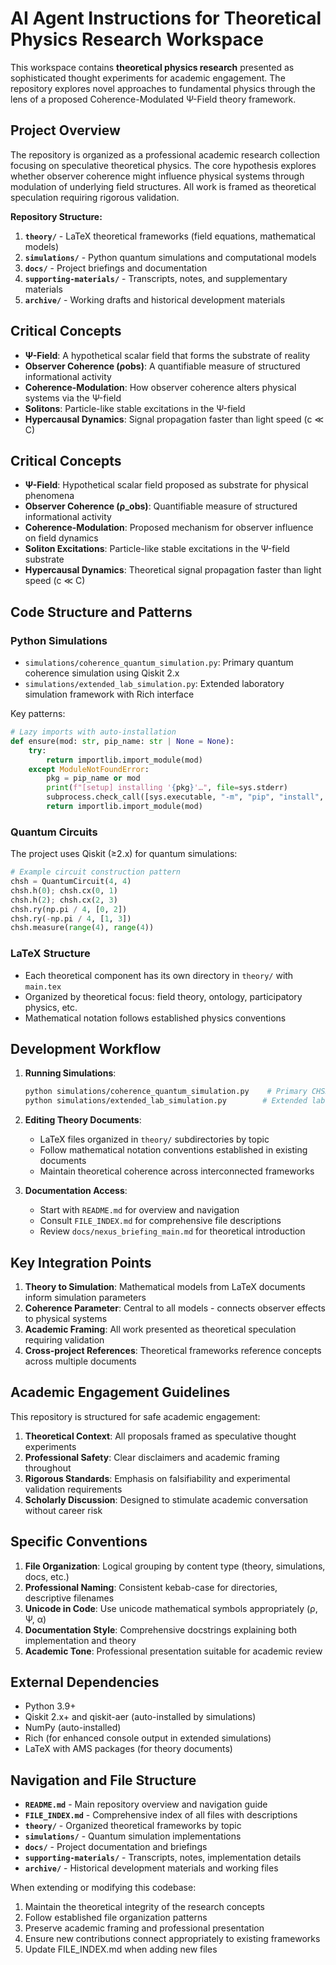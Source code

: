 # AI Agent Instructions for Theoretical Physics Research Workspace

This workspace contains **theoretical physics research** presented as sophisticated thought experiments for academic engagement. The repository explores novel approaches to fundamental physics through the lens of a proposed Coherence-Modulated Ψ-Field theory framework.

## Project Overview

The repository is organized as a professional academic research collection focusing on speculative theoretical physics. The core hypothesis explores whether observer coherence might influence physical systems through modulation of underlying field structures. All work is framed as theoretical speculation requiring rigorous validation.

**Repository Structure:**
1. **`theory/`** - LaTeX theoretical frameworks (field equations, mathematical models)
2. **`simulations/`** - Python quantum simulations and computational models  
3. **`docs/`** - Project briefings and documentation
4. **`supporting-materials/`** - Transcripts, notes, and supplementary materials
5. **`archive/`** - Working drafts and historical development materials

## Critical Concepts

- **Ψ-Field**: A hypothetical scalar field that forms the substrate of reality
- **Observer Coherence (ρobs)**: A quantifiable measure of structured informational activity
- **Coherence-Modulation**: How observer coherence alters physical systems via the Ψ-field
- **Solitons**: Particle-like stable excitations in the Ψ-field
- **Hypercausal Dynamics**: Signal propagation faster than light speed (c ≪ C)

## Critical Concepts

- **Ψ-Field**: Hypothetical scalar field proposed as substrate for physical phenomena
- **Observer Coherence (ρ_obs)**: Quantifiable measure of structured informational activity
- **Coherence-Modulation**: Proposed mechanism for observer influence on field dynamics
- **Soliton Excitations**: Particle-like stable excitations in the Ψ-field substrate
- **Hypercausal Dynamics**: Theoretical signal propagation faster than light speed (c ≪ C)

## Code Structure and Patterns

### Python Simulations
- `simulations/coherence_quantum_simulation.py`: Primary quantum coherence simulation using Qiskit 2.x
- `simulations/extended_lab_simulation.py`: Extended laboratory simulation framework with Rich interface

Key patterns:
```python
# Lazy imports with auto-installation
def ensure(mod: str, pip_name: str | None = None):
    try:
        return importlib.import_module(mod)
    except ModuleNotFoundError:
        pkg = pip_name or mod
        print(f"[setup] installing '{pkg}'…", file=sys.stderr)
        subprocess.check_call([sys.executable, "-m", "pip", "install", pkg])
        return importlib.import_module(mod)
```

### Quantum Circuits
The project uses Qiskit (≥2.x) for quantum simulations:
```python
# Example circuit construction pattern
chsh = QuantumCircuit(4, 4)
chsh.h(0); chsh.cx(0, 1)
chsh.h(2); chsh.cx(2, 3)
chsh.ry(np.pi / 4, [0, 2])
chsh.ry(-np.pi / 4, [1, 3])
chsh.measure(range(4), range(4))
```

### LaTeX Structure
- Each theoretical component has its own directory in `theory/` with `main.tex`
- Organized by theoretical focus: field theory, ontology, participatory physics, etc.
- Mathematical notation follows established physics conventions

## Development Workflow

1. **Running Simulations**: 
   ```bash
   python simulations/coherence_quantum_simulation.py    # Primary CHSH test simulation
   python simulations/extended_lab_simulation.py        # Extended lab framework
   ```

2. **Editing Theory Documents**:
   - LaTeX files organized in `theory/` subdirectories by topic
   - Follow mathematical notation conventions established in existing documents
   - Maintain theoretical coherence across interconnected frameworks

3. **Documentation Access**:
   - Start with `README.md` for overview and navigation
   - Consult `FILE_INDEX.md` for comprehensive file descriptions
   - Review `docs/nexus_briefing_main.md` for theoretical introduction

## Key Integration Points

1. **Theory to Simulation**: Mathematical models from LaTeX documents inform simulation parameters
2. **Coherence Parameter**: Central to all models - connects observer effects to physical systems
3. **Academic Framing**: All work presented as theoretical speculation requiring validation
4. **Cross-project References**: Theoretical frameworks reference concepts across multiple documents

## Academic Engagement Guidelines

This repository is structured for safe academic engagement:

1. **Theoretical Context**: All proposals framed as speculative thought experiments
2. **Professional Safety**: Clear disclaimers and academic framing throughout  
3. **Rigorous Standards**: Emphasis on falsifiability and experimental validation requirements
4. **Scholarly Discussion**: Designed to stimulate academic conversation without career risk

## Specific Conventions

1. **File Organization**: Logical grouping by content type (theory, simulations, docs, etc.)
2. **Professional Naming**: Consistent kebab-case for directories, descriptive filenames
3. **Unicode in Code**: Use unicode mathematical symbols appropriately (ρ, Ψ, α)
4. **Documentation Style**: Comprehensive docstrings explaining both implementation and theory
5. **Academic Tone**: Professional presentation suitable for academic review

## External Dependencies

- Python 3.9+
- Qiskit 2.x+ and qiskit-aer (auto-installed by simulations)
- NumPy (auto-installed)
- Rich (for enhanced console output in extended simulations)
- LaTeX with AMS packages (for theory documents)

## Navigation and File Structure

- **`README.md`** - Main repository overview and navigation guide
- **`FILE_INDEX.md`** - Comprehensive index of all files with descriptions
- **`theory/`** - Organized theoretical frameworks by topic
- **`simulations/`** - Quantum simulation implementations
- **`docs/`** - Project documentation and briefings
- **`supporting-materials/`** - Transcripts, notes, implementation details
- **`archive/`** - Historical development materials and working files

When extending or modifying this codebase:
1. Maintain the theoretical integrity of the research concepts
2. Follow established file organization patterns
3. Preserve academic framing and professional presentation
4. Ensure new contributions connect appropriately to existing frameworks
5. Update FILE_INDEX.md when adding new files
